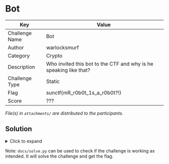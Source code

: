 # Bot

| Key            | Value                                                             |
|----------------|-------------------------------------------------------------------|
| Challenge Name | Bot                                                               |
| Author         | warlocksmurf                                                      |
| Category       | Crypto                                                            |
| Description    | Who invited this bot to the CTF and why is he speaking like that? |
| Challenge Type | Static                                                            |
| Flag           | sunctf{mR_r0b0t_1s_a_r0b0t?!}                                     |
| Score          | ???                                                               |

*File(s) in `attachments/` are distributed to the participants.*

## Solution

<details>
<summary>Click to expand</summary>

1) Decode binary to flag.

</details>

Note: `docs/solve.py` can be used to check if the challenge is working as intended. It will solve the challenge and get
the flag.
